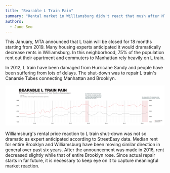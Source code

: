 ```yaml
---
title: "Bearable L Train Pain"
summary: "Rental market in Williamsburg didn't react that mush after MTA's L train shut-down announcement."
authors:
  - June Seo
---
```


This January, MTA announced that L train will be closed for 18 months starting from 2019. Many housing experts anticipated it would dramatically decrease rents in Williamsburg. In this neighborhood, 75% of the population rent out their apartment and commuters to Manhattan rely heavily on L train.

In 2012, L train have been damaged from Hurricane Sandy and people have been suffering from lots of delays. The shut-down was to repair L train's Canarsie Tubes connecting Manhattan and Brooklyn.

![](IMAGE.png)

Williamsburg's rental price reaction to L train shut-down was not so dramatic as expert anticipated according to StreetEasy data. Median rent for entire Brooklyn and Williamsburg have been moving similar direction in general over past six years. After the announcement was made in 2016, rent decreased slightly while that of entire Brooklyn rose. Since actual repair starts in far future, it is necessary to keep eye on it to capture meaningful market reaction.
